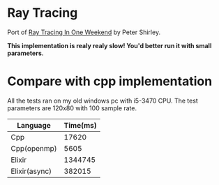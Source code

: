 # Ray Tracing

Port of [Ray Tracing In One Weekend](https://github.com/petershirley/raytracinginoneweekend) by Peter Shirley.

**This implementation is realy realy slow! You'd better run it with small parameters.**

# Compare with cpp implementation

All the tests ran on my old windows pc with i5-3470 CPU.
The test parameters are 120x80 with 100 sample rate.

| Language     | Time(ms) |
| ------------ | :------- |
| Cpp          | 17620    |
| Cpp(openmp)  | 5605     |
| Elixir       | 1344745  |
| Elixir(async)| 382015   |
